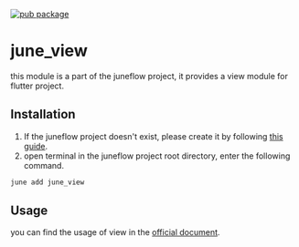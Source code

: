 [![pub package](https://img.shields.io/pub/v/june_view.svg)](https://pub.dartlang.org/packages/june_view)

# june_view
this module is a part of the juneflow project, it provides a view module for flutter project.

##  Installation
1. If the juneflow project doesn't exist, please create it by following [this guide](https://doc.juneflow.org/get-started).
2. open terminal in the juneflow project root directory, enter the following command.
 ```bash
 june add june_view
 ```

## Usage
you can find the usage of view in the [official document](https://pub.dev/packages/june_view).